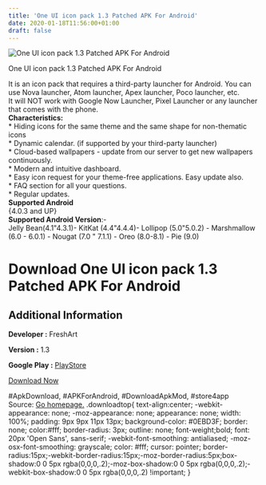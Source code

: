 ```yaml
---
title: 'One UI icon pack 1.3 Patched APK For Android'
date: 2020-01-18T11:56:00+01:00
draft: false
---
```


![One UI icon pack 1.3 Patched APK For Android](https://i1.wp.com/apkhome.net/wp-content/uploads/2020/01/One-UI-icon-pack-1.3-Patched.png "One UI icon pack 1.3 Patched APK For Android")

  

One UI icon pack 1.3 Patched APK For Android

It is an icon pack that requires a third-party launcher for Android. You can use Nova launcher, Atom launcher, Apex launcher, Poco launcher, etc.  
It will NOT work with Google Now Launcher, Pixel Launcher or any launcher that comes with the phone.  
**Characteristics:**  
\* Hiding icons for the same theme and the same shape for non-thematic icons  
\* Dynamic calendar. (if supported by your third-party launcher)  
\* Cloud-based wallpapers - update from our server to get new wallpapers continuously.  
\* Modern and intuitive dashboard.  
\* Easy icon request for your theme-free applications. Easy update also.  
\* FAQ section for all your questions.  
\* Regular updates.  
**Supported Android**  
{4.0.3 and UP}  
**Supported Android Version**:-  
Jelly Bean(4.1"4.3.1)- KitKat (4.4"4.4.4)- Lollipop (5.0"5.0.2) - Marshmallow (6.0 - 6.0.1) - Nougat (7.0 " 7.1.1) - Oreo (8.0-8.1) - Pie (9.0)

Download One UI icon pack 1.3 Patched APK For Android
=====================================================

Additional Information
----------------------

**Developer :** FreshArt

**Version :** 1.3

**Google Play :** [PlayStore](https://play.google.com/store/apps/details?id=com.freshart.myoneui)

  

[Download Now](https://store4app.co/post/one-ui-icon-pack-1-3-patched-apk-for-android_1579336553)

  
#ApkDownload, #APKForAndroid, #DownloadApkMod, #store4app  
Source: [Go homepage.](https://store4app.co/post/one-ui-icon-pack-1-3-patched-apk-for-android_1579336553) .downloadtop{ text-align:center; -webkit-appearance: none; -moz-appearance: none; appearance: none; width: 100%; padding: 9px 9px 11px 13px; background-color: #0EBD3F; border: none; color:#fff; border-radius: 3px; outline: none; font-weight;bold; font: 20px 'Open Sans', sans-serif; -webkit-font-smoothing: antialiased; -moz-osx-font-smoothing: grayscale; color: #fff; cursor: pointer; border-radius:15px;-webkit-border-radius:15px;-moz-border-radius:5px;box-shadow:0 0 5px rgba(0,0,0,.2);-moz-box-shadow:0 0 5px rgba(0,0,0,.2);-webkit-box-shadow:0 0 5px rgba(0,0,0,.2) !important; }